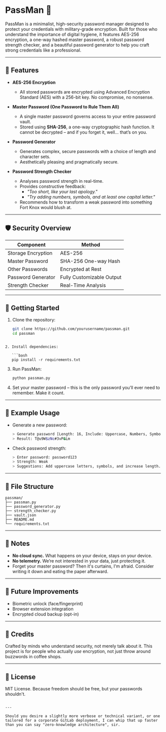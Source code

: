 # PassMan 🔐

PassMan is a minimalist, high-security password manager designed to protect your credentials with military-grade encryption. Built for those who understand the importance of digital hygiene, it features AES-256 encryption, a one-way hashed master password, a robust password strength checker, and a beautiful password generator to help you craft strong credentials like a professional.

---

## 🔧 Features

- **AES-256 Encryption**
  - All stored passwords are encrypted using Advanced Encryption Standard (AES) with a 256-bit key. No compromise, no nonsense.

- **Master Password (One Password to Rule Them All)**
  - A single master password governs access to your entire password vault.
  - Stored using **SHA-256**, a one-way cryptographic hash function. It cannot be decrypted – and if you forget it, well… that’s on you.

- **Password Generator**
  - Generates complex, secure passwords with a choice of length and character sets.
  - Aesthetically pleasing and pragmatically secure.

- **Password Strength Checker**
  - Analyses password strength in real-time.
  - Provides constructive feedback:
    - *"Too short, like your last apology."*
    - *"Try adding numbers, symbols, and at least one capital letter."*
  - Recommends how to transform a weak password into something Fort Knox would blush at.

---

## 🛡️ Security Overview

| Component           | Method                    |
|--------------------|---------------------------|
| Storage Encryption | AES-256                   |
| Master Password     | SHA-256 One-way Hash      |
| Other Passwords     | Encrypted at Rest         |
| Password Generator  | Fully Customizable Output |
| Strength Checker    | Real-Time Analysis        |

---

## 🚀 Getting Started

1. Clone the repository:
   ```bash
   git clone https://github.com/yourusername/passman.git
   cd passman
```

2. Install dependencies:

   ```bash
   pip install -r requirements.txt
   ```

3. Run PassMan:

   ```bash
   python passman.py
   ```

4. Set your master password – this is the only password you’ll ever need to remember. Make it count.

---

## 🧪 Example Usage

* Generate a new password:

  ```bash
  > Generate password [Length: 16, Include: Uppercase, Numbers, Symbols]
  > Result: T@u9W$zNc#3vP&Lm
  ```

* Check password strength:

  ```bash
  > Enter password: password123
  > Strength: Weak
  > Suggestions: Add uppercase letters, symbols, and increase length.
  ```

---

## 📁 File Structure

```
passman/
├── passman.py
├── password_generator.py
├── strength_checker.py
├── vault.json
├── README.md
└── requirements.txt
```

---

## 📝 Notes

* **No cloud sync.** What happens on your device, stays on your device.
* **No telemetry.** We’re not interested in your data, just protecting it.
* Forget your master password? Then it's curtains, I'm afraid. Consider writing it down and eating the paper afterward.

---

## 🧠 Future Improvements

* Biometric unlock (face/fingerprint)
* Browser extension integration
* Encrypted cloud backup (opt-in)

---

## 👑 Credits

Crafted by minds who understand security, not merely talk about it. This project is for people who actually *use* encryption, not just throw around buzzwords in coffee shops.

---

## 📜 License

MIT License. Because freedom should be free, but your passwords shouldn't.

```

---

Should you desire a slightly more verbose or technical variant, or one tailored for a corporate GitLab deployment, I can whip that up faster than you can say "zero-knowledge architecture", sir.
```

